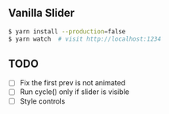 ## Vanilla Slider

```bash
$ yarn install --production=false
$ yarn watch  # visit http://localhost:1234 
```

## TODO

- [ ] Fix the first prev is not animated
- [ ] Run cycle() only if slider is visible
- [ ] Style controls
